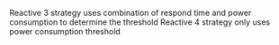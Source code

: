 Reactive 3 strategy uses combination of respond time and power consumption to determine the threshold
Reactive 4 strategy only uses power consumption threshold
